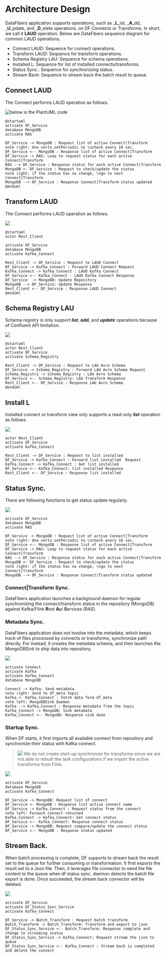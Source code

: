 # Architecture Design

DataFibers application supports operations, such as _**L**_ist, _**A**_dd, _**U**_pdate, and _**D**_elete operations, on DF Connects or Transforms. In short, we call it **LAUD** operation. Below are DataFibers sequence diagram for common LAUD operations.

* Connect LAUD: Sequence for connect operations.
* Transform LAUD: Sequence for transform operations.
* Schema Registry LAU: Sequence for schema operations. 
* Installed L: Sequence for list of installed connects/transforms.
* Status Sync.: Sequence for synchronizing status.
* Stream Back: Sequence to stream back the batch result to queue.

## Connect LAUD

The Connect performs LAUD operation as follows.

![below is the PlantUML code](../.gitbook/assets/zp713e8m38rlvofueeu5y34ex8jwqn0c2qn3n7lkgsecxsuxa0pymtlm__kxzb_ylbi-kxk0il9ayqysbzeskte311skqypoygji.png)

```text
@startuml
activate DF_Service
database MongoDB
activate RAS

DF_Service -> MongoDB : Request list of active Connect|Transform
note right: Use vertx.setPeriodic to \ncheck every 10 sec.
DF_Service <-- MongoDB : Response list of active Connect|Transform
DF_Service -> RAS: Loop to request status for each active Connect|Transform
RAS --> DF_Service : Response status for each active Connect|Transform
MongoDB <- DF_Service : Request to check/update the status
note right: if the status has no change, \ngo to next Connect|Transform
MongoDB --> DF_Service : Response Connect|Transform status updated
@enduml
```

## Transform LAUD

The Connect performs LAUD operation as follows.

![](../.gitbook/assets/2.png)

```text
@startuml
actor Rest_Client

activate DF_Service
database MongoDB
activate Kafka_Connect

Rest_Client -> DF_Service : Request to LAUD Connect
DF_Service -> Kafka_Connect : Forward LAUD Connect Request
Kafka_Connect -> Kafka_Connect : LAUD Kafka Connect
DF_Service <-- Kafka_Connect : LAUD Kafka Connect Response
DF_Service  -> MongoDB: Update Repository
MongoDB --> DF_Service: Update Response
Rest_Client <-- DF_Service : Response LAUD Connect
@enduml
```

## Schema Registry LAU

Schema registry is only support _**list**_, _**add**_, and _**update**_ operations because of Confluent API limitation.

![](../.gitbook/assets/3.png)

```text
@startuml
actor Rest_Client
activate DF_Service
activate Schema_Registry

Rest_Client -> DF_Service : Request to LAU Avro Schema 
DF_Service -> Schema_Registry : Forward LAU Avro Schema Request
Schema_Registry -> Schema_Registry : LAU Avro Schema
DF_Service <-- Schema_Registry: LAU Transform Response
Rest_Client <-- DF_Service : Response LAU Avro Schema
@enduml
```

## Install L

Installed connect or transform view only supports a read-only _**list**_ operation as follows.

![](../.gitbook/assets/4.png)

```text
actor Rest_Client
activate DF_Service
activate Kafka_Connect

Rest_Client -> DF_Service : Request to list installed 
DF_Service -> Kafka_Connect : Forward list installed  Request
Kafka_Connect -> Kafka_Connect : Get list installed 
DF_Service <-- Kafka_Connect: list installed Response
Rest_Client <-- DF_Service : Response list installed 
```

## Status Sync.

There are following functions to get status update regularly.

![](../.gitbook/assets/zpb1jicm44jl_ehz05bw6bmegcmfiay56n8opyqssku6unclyozdqn8r0hmu-ebpdpdhpvboacrsowojq5f1cd-zh32smq4fhdxn.png)

```text
activate DF_Service
database MongoDB
activate RAS

DF_Service -> MongoDB : Request list of active Connect|Transform
note right: Use vertx.setPeriodic to \ncheck every 10 sec.
DF_Service <-- MongoDB : Response list of active Connect|Transform
DF_Service -> RAS: Loop to request status for each active Connect|Transform
RAS --> DF_Service : Response status for each active Connect|Transform
MongoDB <- DF_Service : Request to check/update the status
note right: if the status has no change, \ngo to next Connect|Transform
MongoDB --> DF_Service : Response Connect|Transform status updated
```

### Connect\|Transform Sync.

DataFibers application launches a background daemon for regular synchronizing the connect/transform status in the repository \(MongoDB\) against Kafka/Flink **R**est **A**pi **S**ervices \(RAS\).

### Metadata Sync.

DataFibers application does not involve into the metadata, which keeps track of files processed by connects or transforms, synchronize path directly. For instead, it creates the metadata schema, and then launches the MongoDBSink to ship data into repository.

![](../.gitbook/assets/6.png)

```text
activate Connect
activate Kafka
activate Kafka_Connect
database MongoDB

Connect -> Kafka: Send metadata
note right: Send to df_meta topic
Kafka <- Kafka_Connect : Fetch data form df_meta
note left: MongoDBSink Daemon
Kafka --> Kafka_Connect : Response metadata from the topic
Kafka_Connect -> MongoDB: Sink metadata
Kafka_Connect <-- MongoDB: Response sink done
```

### Startup Sync.

When DF starts, it first imports all available connect from repository and synchronize their status with Kafka connect.

> ![](../.gitbook/assets/information.jpg) We do not create start-up synchronize for transforms since we are not able to rebuilt the task configurations if we import the active transforms from Flink.

![](../.gitbook/assets/7.png)

```text
activate DF_Service
database MongoDB
activate Kafka_Connect

DF_Service -> MongoDB: Request list of connect
DF_Service <- MongoDB : Response list active connect name
DF_Service -> Kafka_Connect : Request status from the connect
note left: Foreach connect returned
Kafka_Connect -> Kafka_Connect: Get connect status 
DF_Service <-- Kafka_Connect: Response connect status
DF_Service -> MongoDB: Request compare/update the connect status
DF_Service <-- MongoDB : Response status updated
```

## Stream Back.

When batch processing is complete, DF supports to stream back the result set to the queue for further consuming or transformation. It first exports the result set to a Json file. Then, it leverages file connector to send the file content to the queue when df status sync. daemon detects the batch file export is done. Once succeeded, the stream back connector will be deleted.

![](../.gitbook/assets/8.png)

```text
activate DF_Service
activate DF_Status_Sync_Service
activate Kafka_Connect

DF_Service -> Batch_Transform : Request batch transform
Batch_Transform -> Batch_Transform: Transform and export to json 
DF_Status_Sync_Service <-- Batch_Transform: Response complete and change to streaming status
DF_Status_Sync_Service -> Kafka_Connect: Request stream the json to queue
DF_Status_Sync_Service <-- Kafka_Connect : Stream back is completed and delete the connect
```

